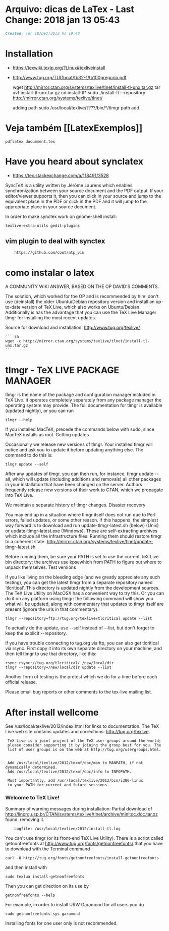 # Arquivo: dicas de LaTex - Last Change: 2018 jan 13 05:43

``` markdown
Created: Ter 18/Dez/2012 hs 19:48
```

# Installation
+ https://texwiki.texjp.org/?Linux#texliveinstall
+ http://www.tug.org/TUGboat/tb32-1/tb100gregorio.pdf

    wget http://mirror.ctan.org/systems/texlive/tlnet/install-tl-unx.tar.gz
    tar xvf install-tl-unx.tar.gz
    cd install-tl*
    sudo ./install-tl --repository http://mirror.ctan.org/systems/texlive/tlnet/

    adding path
    sudo /usr/local/texlive/????/bin/*/tlmgr path add


# Veja também [[LatexExemplos]]

    pdflatex documment.tex

# Have you heard about synclatex
+ https://tex.stackexchange.com/a/118491/3528

SyncTeX is a utility written by Jérôme Laurens which enables synchronization
between your source document and the PDF output. If your editor/viewer
supports it, then you can click in your source and jump to the equivalent
place in the PDF or click in the PDF and it will jump to the appropriate place
in your source document.

In order to make synctex work on gnome-shell install:

    texlive-extra-utils gedit-plugins

## vim plugin to deal with synctex

		https://github.com/coot/atp_vim

# como instalar o latex

A COMMUNITY WIKI ANSWER, BASED ON THE OP DAVID'S COMMENTS.

The solution, which worked for the OP and is recommended by him: don't use
(deinstall) the older Ubuntu/Debian repository version and install an
up-to-date version of TeX Live, which also works on Ubuntu/Debian. Additionally
is has the advantage that you can use the TeX Live Manager tlmgr for installing
the most recent updates.

Source for download and installation: http://www.tug.org/texlive/

	``` sh
	wget -c http://mirror.ctan.org/systems/texlive/tlnet/install-tl-unx.tar.gz
	```

# tlmgr - TeX LIVE PACKAGE MANAGER

tlmgr is the name of the package and configuration manager included in TeX
Live. It operates completely separately from any package manager the operating
system may provide. The full documentation for tlmgr is available (updated nightly),
or you can run

    tlmgr --help

If you installed MacTeX, precede the commands below with sudo, since MacTeX installs as root.
Getting updates

Occasionally we release new versions of tlmgr. Your installed tlmgr will notice
and ask you to update it before updating anything else. The command to do this
is:

    tlmgr update --self

After any updates of tlmgr, you can then run, for instance, tlmgr update --all,
which will update (including additions and removals) all other packages in your
installation that have been changed on the server. Authors frequently release
new versions of their work to CTAN, which we propagate into TeX Live.

We maintain a separate history of tlmgr changes.
Disaster recovery

You may end up in a situation where tlmgr itself does not run due to Perl
errors, failed updates, or some other reason. If this happens, the simplest way
forward is to download and run update-tlmgr-latest.sh (below) (Unix) or
update-tlmgr-latest.exe (Windows). These are self-extracting archives which
include all the infrastructure files. Running them should restore tlmgr to
a coherent state.   http://mirror.ctan.org/systems/texlive/tlnet/update-tlmgr-latest.sh

Before running them, be sure your PATH is set to use the current TeX Live bin
directory; the archives use kpsewhich from PATH to figure out where to unpack
themselves.  Test versions

If you like living on the bleeding edge (and we greatly appreciate any such
testing), you can get the latest tlmgr from a separate repository named
‘tlcritical’. This directory is updated nightly from the development sources.
The TeX Live Utility on MacOSX has a convenient way to try this. Or you can do
it on any platform using tlmgr: the following command will show you what will
be updated, along with commentary that updates to tlmgr itself are present
(ignore the urls in that commentary).

    tlmgr --repository=ftp://tug.org/texlive/tlcritical update --list

To actually do the update, use --self instead of --list, but don't forget to
keep the explicit --repository.

If you have trouble connecting to tug.org via ftp, you can also get tlcritical
via rsync. First copy it into its own separate directory on your machine, and
then tell tlmgr to use that directory, like this:

    rsync rsync://tug.org/tlcritical/ /new/local/dir
    tlmgr --repository=/new/local/dir update --list

Another form of testing is the pretest which we do for a time before each official release.

Please email bug reports or other comments to the tex-live mailing list.

# After install wellcome


See
     /usr/local/texlive/2012/index.html
     for links to documentation.  The TeX Live web site
     contains updates and corrections: http://tug.org/texlive.

     TeX Live is a joint project of the TeX user groups around the world;
     please consider supporting it by joining the group best for you. The
     list of user groups is on the web at http://tug.org/usergroups.html.


     Add /usr/local/texlive/2012/texmf/doc/man to MANPATH, if not dynamically determined.
     Add /usr/local/texlive/2012/texmf/doc/info to INFOPATH.

     Most importantly, add /usr/local/texlive/2012/bin/i386-linux
     to your PATH for current and future sessions.

 ### Welcome to TeX Live!

 Summary of warning messages during installation:
   Partial download of http://linorg.usp.br/CTAN/systems/texlive/tlnet/archive/minitoc.doc.tar.xz found, removing it.

		Logfile: /usr/local/texlive/2012/install-tl.log



You can't use tlmgr (or its front-end TeX Live Utility). There is a script
called getnonfreefonts at http://www.tug.org/fonts/getnonfreefonts/ that you
have to download with the Terminal command

    curl -O http://tug.org/fonts/getnonfreefonts/install-getnonfreefonts

and then install with

    sudo texlua install-getnonfreefonts

Then you can get direction on its use by

    getnonfreefonts --help

For example, in order to install URW Garamond for all users you do

    sudo getnonfreefonts-sys garamond

Installing fonts for one user only is not recommended.

